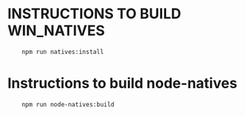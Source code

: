 # INSTRUCTIONS TO BUILD WIN_NATIVES

```
    npm run natives:install
```

# Instructions to build node-natives

```
    npm run node-natives:build
```

